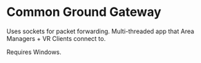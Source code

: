 # Common Ground Gateway

Uses sockets for packet forwarding. Multi-threaded app that Area Managers + VR Clients connect to.

Requires Windows.

